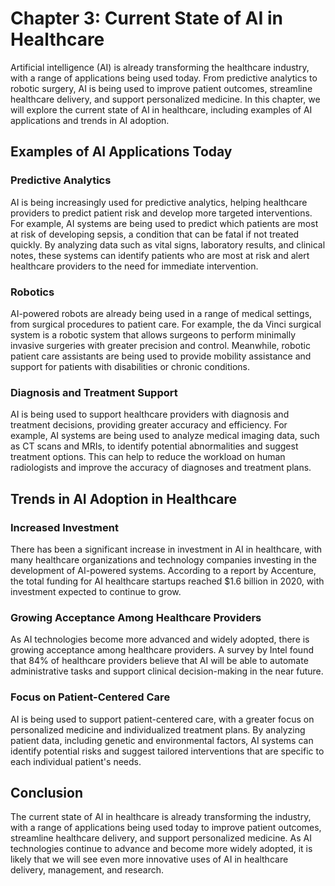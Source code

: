 Chapter 3: Current State of AI in Healthcare
============================================

Artificial intelligence (AI) is already transforming the healthcare industry, with a range of applications being used today. From predictive analytics to robotic surgery, AI is being used to improve patient outcomes, streamline healthcare delivery, and support personalized medicine. In this chapter, we will explore the current state of AI in healthcare, including examples of AI applications and trends in AI adoption.

Examples of AI Applications Today
---------------------------------

### Predictive Analytics

AI is being increasingly used for predictive analytics, helping healthcare providers to predict patient risk and develop more targeted interventions. For example, AI systems are being used to predict which patients are most at risk of developing sepsis, a condition that can be fatal if not treated quickly. By analyzing data such as vital signs, laboratory results, and clinical notes, these systems can identify patients who are most at risk and alert healthcare providers to the need for immediate intervention.

### Robotics

AI-powered robots are already being used in a range of medical settings, from surgical procedures to patient care. For example, the da Vinci surgical system is a robotic system that allows surgeons to perform minimally invasive surgeries with greater precision and control. Meanwhile, robotic patient care assistants are being used to provide mobility assistance and support for patients with disabilities or chronic conditions.

### Diagnosis and Treatment Support

AI is being used to support healthcare providers with diagnosis and treatment decisions, providing greater accuracy and efficiency. For example, AI systems are being used to analyze medical imaging data, such as CT scans and MRIs, to identify potential abnormalities and suggest treatment options. This can help to reduce the workload on human radiologists and improve the accuracy of diagnoses and treatment plans.

Trends in AI Adoption in Healthcare
-----------------------------------

### Increased Investment

There has been a significant increase in investment in AI in healthcare, with many healthcare organizations and technology companies investing in the development of AI-powered systems. According to a report by Accenture, the total funding for AI healthcare startups reached $1.6 billion in 2020, with investment expected to continue to grow.

### Growing Acceptance Among Healthcare Providers

As AI technologies become more advanced and widely adopted, there is growing acceptance among healthcare providers. A survey by Intel found that 84% of healthcare providers believe that AI will be able to automate administrative tasks and support clinical decision-making in the near future.

### Focus on Patient-Centered Care

AI is being used to support patient-centered care, with a greater focus on personalized medicine and individualized treatment plans. By analyzing patient data, including genetic and environmental factors, AI systems can identify potential risks and suggest tailored interventions that are specific to each individual patient's needs.

Conclusion
----------

The current state of AI in healthcare is already transforming the industry, with a range of applications being used today to improve patient outcomes, streamline healthcare delivery, and support personalized medicine. As AI technologies continue to advance and become more widely adopted, it is likely that we will see even more innovative uses of AI in healthcare delivery, management, and research.
